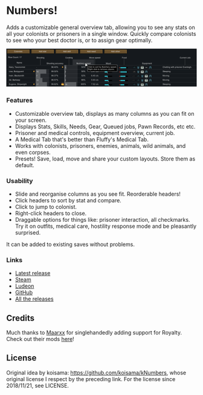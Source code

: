 # Numbers!

Adds a customizable general overview tab, allowing you to see any stats on all your colonists or prisoners in a single window. Quickly compare colonists to see who your best doctor is, or to assign gear optimally.


![Main Image](./.github/assets/images/img1.png)

### Features

- Customizable overview tab, displays as many columns as you can fit on your screen.
- Displays Stats, Skills, Needs, Gear, Queued jobs, Pawn Records, etc etc.
- Prisoner and medical controls, equipment overview, current job.
- A Medical Tab that's better than Fluffy's Medical Tab.
- Works with colonists, prisoners, enemies, animals, wild animals, and even corpses.
- Presets! Save, load, move and share your custom layouts. Store them as default.

### Usability

- Slide and reorganise columns as you see fit. Reorderable headers!
- Click headers to sort by stat and compare.
- Click to jump to colonist.
- Right-click headers to close.
- Draggable options for things like: prisoner interaction, all checkmarks. Try it on outfits, medical care, hostility response mode and be pleasantly surprised.

It can be added to existing saves without problems.

### Links

- [Latest release](https://github.com/Mehni/kNumbers/releases/latest)
- [Steam](https://steamcommunity.com/sharedfiles/filedetails/?id=1414302321)
- [Ludeon](https://ludeon.com/forums/index.php?topic=35832.0)
- [GitHub](https://github.com/Mehni/kNumbers)
- [All the releases](https://github.com/Mehni/kNumbers/releases)

## Credits

Much thanks to [Maarxx](https://github.com/maarxx) for singlehandedly adding support for Royalty. Check out their mods [here](https://ludeon.com/forums/index.php?topic=53539)!

## License

Original idea by koisama: https://github.com/koisama/kNumbers, whose original license I respect by the preceding link. For the license since 2018/11/21, see LICENSE.